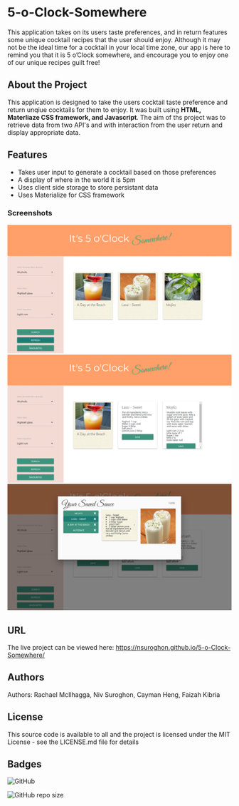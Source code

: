 # 5-o-Clock-Somewhere
This application takes on its users taste preferences, and in return features some unique cocktail recipes that the user should enjoy. Although it may not be the ideal time for a cocktail in your local time zone, our app is here to remind you that it is 5 o’Clock somewhere, and encourage you to enjoy one of our unique recipes guilt free!

## About the Project
This application is designed to take the users cocktail taste preference and return unqiue cocktails for them to enjoy. It was built using **HTML, Materliaze CSS framework, and Javascript**. The aim of ths project was to retrieve data from two API's and with interaction from the user return and display appropriate data.

## Features 
 * Takes user input to generate a cocktail based on those preferences 
 * A display of where in the world it is 5pm
 * Uses client side storage to store persistant data
 * Uses Materialize for CSS framework
 

### Screenshots
![Screenshot of Cocktail Generator.](/assets/images/Screenshot1.png "Screenshot of Cocktail Generator")
![Screenshot of Cocktail Generator.](/assets/images/Screenshot2.png "Screenshot of Cocktail Generator.")
![Screenshot of Cocktail Generator.](/assets/images/Screenshot3.png "Screenshot of Cocktail Generator.")

## URL
The live project can be viewed here: https://nsuroghon.github.io/5-o-Clock-Somewhere/


## Authors
Authors: Rachael McIlhagga, Niv Suroghon, Cayman Heng, Faizah Kibria


## License
This source code is available to all and the project is licensed under the MIT License - see the LICENSE.md file for details

## Badges

![GitHub](https://img.shields.io/github/license/mcilhaggis/responsive-portfolio)

![GitHub repo size](https://img.shields.io/github/repo-size/mcilhaggis/responsive-portfolio)

